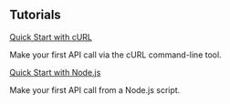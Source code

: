 <DiscoverBlock slots="heading, link, text"/>

## Tutorials

[Quick Start with cURL](quick-start-curl/)

Make your first API call via the cURL command-line tool.

<DiscoverBlock slots="link, text"/>

[Quick Start with Node.js](quick-start-nodejs/)

Make your first API call from a Node.js script.
